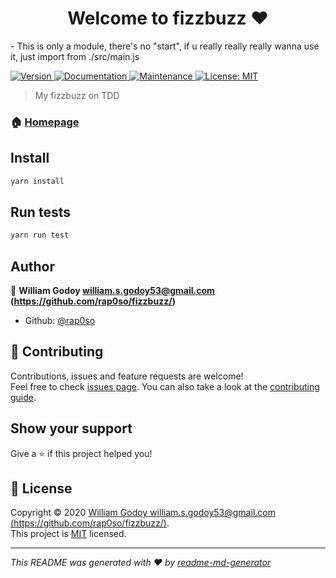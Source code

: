 <h1 align="center">Welcome to fizzbuzz ❤️</h1>
<p>
  - This is only a module, there's no "start", if u really really really wanna use it, just import from ./src/main.js
</p>

<p>
  <a href="https://www.npmjs.com/package/fizzbuzz" target="_blank">
    <img alt="Version" src="https://img.shields.io/npm/v/fizzbuzz.svg">
  </a>
  <a href="https://github.com/rap0so/fizzbuzz#readme" target="_blank">
    <img alt="Documentation" src="https://img.shields.io/badge/documentation-yes-brightgreen.svg" />
  </a>
  <a href="https://github.com/rap0so/fizzbuzz/graphs/commit-activity" target="_blank">
    <img alt="Maintenance" src="https://img.shields.io/badge/Maintained%3F-yes-green.svg" />
  </a>
  <a href="https://github.com/rap0so/fizzbuzz/blob/master/LICENSE" target="_blank">
    <img alt="License: MIT" src="https://img.shields.io/github/license/rap0so/fizzbuzz" />
  </a>
</p>

> My fizzbuzz on TDD

### 🏠 [Homepage](https://github.com/rap0so/fizzbuzz#readme)

## Install

```sh
yarn install
```

## Run tests

```sh
yarn run test
```

## Author

👤 **William Godoy <william.s.godoy53@gmail.com> (https://github.com/rap0so/fizzbuzz/)**

- Github: [@rap0so](https://github.com/rap0so)

## 🤝 Contributing

Contributions, issues and feature requests are welcome!<br />Feel free to check [issues page](https://github.com/rap0so/fizzbuzz/issues). You can also take a look at the [contributing guide](https://github.com/rap0so/fizzbuzz/blob/master/CONTRIBUTING.md).

## Show your support

Give a ⭐️ if this project helped you!

## 📝 License

Copyright © 2020 [William Godoy <william.s.godoy53@gmail.com> (https://github.com/rap0so/fizzbuzz/)](https://github.com/rap0so).<br />
This project is [MIT](https://github.com/rap0so/fizzbuzz/blob/master/LICENSE) licensed.

---

_This README was generated with ❤️ by [readme-md-generator](https://github.com/kefranabg/readme-md-generator)_
